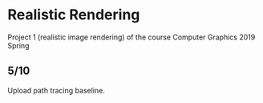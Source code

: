 # Realistic Rendering
Project 1 (realistic image rendering) of the course Computer Graphics 2019 Spring

## 5/10

Upload path tracing baseline.
